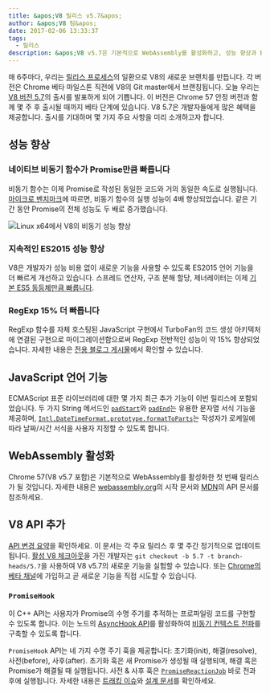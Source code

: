 ```yaml
---
title: &apos;V8 릴리스 v5.7&apos;
author: &apos;V8 팀&apos;
date: 2017-02-06 13:33:37
tags:
  - 릴리스
description: &apos;V8 v5.7은 기본적으로 WebAssembly를 활성화하고, 성능 향상과 ECMAScript 언어 기능 지원을 강화했습니다.&apos;
---
```

매 6주마다, 우리는 [릴리스 프로세스](/docs/release-process)의 일환으로 V8의 새로운 브랜치를 만듭니다. 각 버전은 Chrome 베타 마일스톤 직전에 V8의 Git master에서 브랜칭됩니다. 오늘 우리는 [V8 버전 5.7](https://chromium.googlesource.com/v8/v8.git/+log/branch-heads/5.7)의 출시를 발표하게 되어 기쁩니다. 이 버전은 Chrome 57 안정 버전과 함께 몇 주 후 출시될 때까지 베타 단계에 있습니다. V8 5.7은 개발자들에게 많은 혜택을 제공합니다. 출시를 기대하며 몇 가지 주요 사항을 미리 소개하고자 합니다.

<!--truncate-->
## 성능 향상

### 네이티브 비동기 함수가 Promise만큼 빠릅니다

비동기 함수는 이제 Promise로 작성된 동일한 코드와 거의 동일한 속도로 실행됩니다. [마이크로 벤치마크](https://codereview.chromium.org/2577393002)에 따르면, 비동기 함수의 실행 성능이 4배 향상되었습니다. 같은 기간 동안 Promise의 전체 성능도 두 배로 증가했습니다.

![Linux x64에서 V8의 비동기 성능 향상](/_img/v8-release-57/async.png)

### 지속적인 ES2015 성능 향상

V8은 개발자가 성능 비용 없이 새로운 기능을 사용할 수 있도록 ES2015 언어 기능을 더 빠르게 개선하고 있습니다. 스프레드 연산자, 구조 분해 할당, 제너레이터는 이제 [기본 ES5 동등체만큼 빠릅니다](https://fhinkel.github.io/six-speed/).

### RegExp 15% 더 빠릅니다

RegExp 함수를 자체 호스팅된 JavaScript 구현에서 TurboFan의 코드 생성 아키텍처에 연결된 구현으로 마이그레이션함으로써 RegExp 전반적인 성능이 약 15% 향상되었습니다. 자세한 내용은 [전용 블로그 게시물](/blog/speeding-up-regular-expressions)에서 확인할 수 있습니다.

## JavaScript 언어 기능

ECMAScript 표준 라이브러리에 대한 몇 가지 최근 추가 기능이 이번 릴리스에 포함되었습니다. 두 가지 String 메서드인 [`padStart`](https://developer.mozilla.org/en-US/docs/Web/JavaScript/Reference/Global_Objects/String/padStart)와 [`padEnd`](https://developer.mozilla.org/en-US/docs/Web/JavaScript/Reference/Global_Objects/String/padEnd)는 유용한 문자열 서식 기능을 제공하며, [`Intl.DateTimeFormat.prototype.formatToParts`](https://developer.mozilla.org/en-US/docs/Web/JavaScript/Reference/Global_Objects/DateTimeFormat/formatToParts)는 작성자가 로케일에 따라 날짜/시간 서식을 사용자 지정할 수 있도록 합니다.

## WebAssembly 활성화

Chrome 57(V8 v5.7 포함)은 기본적으로 WebAssembly를 활성화한 첫 번째 릴리스가 될 것입니다. 자세한 내용은 [webassembly.org](http://webassembly.org/)의 시작 문서와 [MDN](https://developer.mozilla.org/en-US/docs/WebAssembly/API)의 API 문서를 참조하세요.

## V8 API 추가

[API 변경 요약](https://docs.google.com/document/d/1g8JFi8T_oAE_7uAri7Njtig7fKaPDfotU6huOa1alds/edit)을 확인하세요. 이 문서는 각 주요 릴리스 후 몇 주간 정기적으로 업데이트됩니다. [활성 V8 체크아웃](/docs/source-code#using-git)을 가진 개발자는 `git checkout -b 5.7 -t branch-heads/5.7`을 사용하여 V8 v5.7의 새로운 기능을 실험할 수 있습니다. 또는 [Chrome의 베타 채널](https://www.google.com/chrome/browser/beta.html)에 가입하고 곧 새로운 기능을 직접 시도할 수 있습니다.

### `PromiseHook`

이 C++ API는 사용자가 Promise의 수명 주기를 추적하는 프로파일링 코드를 구현할 수 있도록 합니다. 이는 노드의 [AsyncHook API](https://github.com/nodejs/node-eps/pull/18)를 활성화하여 [비동기 컨텍스트 전파](https://docs.google.com/document/d/1tlQ0R6wQFGqCS5KeIw0ddoLbaSYx6aU7vyXOkv-wvlM/edit#)를 구축할 수 있도록 합니다.

`PromiseHook` API는 네 가지 수명 주기 훅을 제공합니다: 초기화(init), 해결(resolve), 사전(before), 사후(after). 초기화 훅은 새 Promise가 생성될 때 실행되며, 해결 훅은 Promise가 해결될 때 실행됩니다. 사전 & 사후 훅은 [`PromiseReactionJob`](https://tc39.es/ecma262/#sec-promisereactionjob) 바로 전과 후에 실행됩니다. 자세한 내용은 [트래킹 이슈](https://bugs.chromium.org/p/v8/issues/detail?id=4643)와 [설계 문서](https://docs.google.com/document/d/1rda3yKGHimKIhg5YeoAmCOtyURgsbTH_qaYR79FELlk/edit)를 확인하세요.
